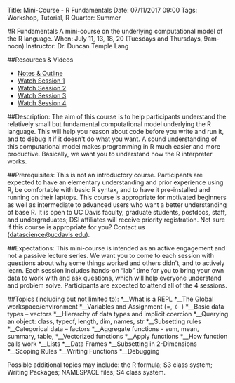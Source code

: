 Title: Mini-Course - R Fundamentals
Date: 07/11/2017 09:00 
Tags: Workshop, Tutorial, R
Quarter: Summer

#R Fundamentals
A mini-course on the underlying computational model of the R language.
When: July 11, 13, 18, 20 (Tuesdays and Thursdays, 9am-noon)
Instructor: Dr. Duncan Temple Lang

##Resources & Videos
+ [Notes & Outline](http://dsi.ucdavis.edu/RFundamentals/)
+ [Watch Session 1](https://www.youtube.com/watch?v=kbiMBEYphwI)
+ [Watch Session 2](https://www.youtube.com/watch?v=NqL4xh_IbPA)
+ [Watch Session 3](https://www.youtube.com/watch?v=UJfUtwMVLr4)
+ [Watch Session 4](https://www.youtube.com/watch?v=5_QLIuJyk30)

##Description:
The aim of this course is to help participants understand the
relatively small but fundamental computational model underlying the R
language. This will help you reason about code before you write
and run it, and to debug it if it doesn't do what you want.  A sound
understanding of this computational model makes programming in R much
easier and more productive. Basically, we want you to understand how
the R interpreter works. 

##Prerequisites:
This is not an introductory course. Participants are expected to have an
elementary understanding and prior experience using R, be comfortable 
with basic R syntax, and to have it pre-installed and running on their laptops. 
This course is appropriate for motivated beginners as well as intermediate 
to advanced users who want a better understanding of base R. It is open
to UC Davis faculty, graduate students, postdocs, staff, and undergraduates; 
DSI affiliates will receive priority registration. Not sure if this course is
appropriate for you? Contact us (datascience@ucdavis.edu).

##Expectations:
This mini-course is intended as an active engagement and not a passive
lecture series.  We want you to come to each session with questions
about why some things worked and others didn't, and to actively learn.
Each session includes hands-on “lab” time for you to bring your own data to
work with and ask questions, which will help everyone understand and 
problem solve. Participants are expected to attend all of the 4 sessions.

##Topics (including but not limited to):
*__What is a REPL
*__The Global workspace/environment
*__Variables and Assignment (=, <- )
*__Basic data types – vectors
*__Hierarchy of data types and implicit coercion
*__Querying an object:  class, typeof, length, dim, names, str
*__Subsetting rules
*__Categorical data – factors
*__Aggregate functions - sum, mean, summary, table,
*__Vectorized functions
*__Apply functions
*__How function calls work
*__Lists
*__Data Frames
*__Subsetting in 2-Dimensions
*__Scoping Rules
*__Writing Functions
*__Debugging

Possible additional topics may include: the R formula; S3 class system; Writing Packages; NAMESPACE files; S4 class system.
